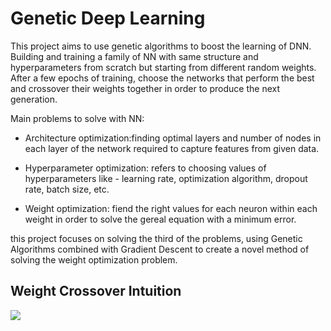 # Genetic Deep Learning
This project aims to use genetic algorithms to boost the learning of DNN.  Building and training a family  of NN with same structure and hyperparameters from scratch but starting from different random weights.   After a few epochs of training, choose the networks that perform the best and crossover their weights together in order to produce the next generation. 

Main problems to solve with NN:

- Architecture optimization:finding optimal layers and number of nodes in each layer of the network required to capture features from given data.
- Hyperparameter optimization: refers to choosing values of hyperparameters like - learning rate, optimization algorithm, dropout rate, batch size, etc. 

- Weight optimization: fiend the right values for each neuron within each weight in order to solve the gereal equation with a minimum error.

this project focuses on solving the third of the problems, using Genetic Algorithms combined with Gradient Descent to create a novel method of solving the weight optimization problem.


## Weight Crossover Intuition
![](img/eeg.png)



